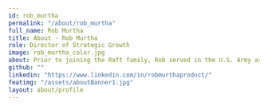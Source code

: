 ```yaml
---
id: rob_murtha
permalink: "/about/rob_murtha"
full_name: Rob Murtha
title: About - Rob Murtha
role: Director of Strategic Growth
image: rob_murtha_color.jpg
about: Prior to joining the Raft family, Rob served in the U.S. Army as an Intelligence Operator with multiple deployments to Afghanistan, and worked for the FBI's Technology Innovation Office (TIO) before joining the Air Force’s Kessel Run team as a government civilian contributing to the JADC2 program and supporting critical, rapid software development operations. At Kessel Run, Rob really enjoyed his time as a designer on product teams, building solutions for the Air Operations Center, before transitioning to an advisor and liaison leadership role. Rob also supported the digital launch of the United States Veterans Chamber of Commerce; a 501©3 helping transitioning veterans and their families with access to employment, education and business opportunities, and co-founded a landscaping software startup "Grassly" when not too busy cheering for his (inexplicably) favorite team, the Jacksonville Jaguars.
github: ""
linkedin: "https://www.linkedin.com/in/robmurthaproduct/"
featimg: "/assets/aboutBanner1.jpg"
layout: about/profile
---
```

